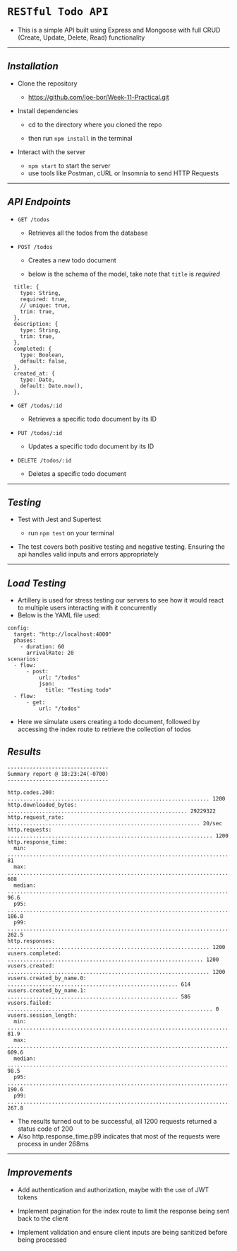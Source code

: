 # **`RESTful Todo API`**

- This is a simple API built using Express and Mongoose with full CRUD (Create, Update, Delete, Read) functionality

---

## _Installation_

- Clone the repository

  - https://github.com/joe-bor/Week-11-Practical.git

- Install dependencies

  - cd to the directory where you cloned the repo

  - then run `npm install` in the terminal

- Interact with the server
  - `npm start` to start the server
  - use tools like Postman, cURL or Insomnia to send HTTP Requests

---

## _API Endpoints_

- `GET /todos`

  - Retrieves all the todos from the database

- `POST /todos`

  - Creates a new todo document

  - below is the schema of the model, take
    note that `title` is _required_

```
  title: {
    type: String,
    required: true,
    // unique: true,
    trim: true,
  },
  description: {
    type: String,
    trim: true,
  },
  completed: {
    type: Boolean,
    default: false,
  },
  created_at: {
    type: Date,
    default: Date.now(),
  },
```

- `GET /todos/:id`

  - Retrieves a specific todo document by its ID

- `PUT /todos/:id`

  - Updates a specific todo document by its ID

- `DELETE /todos/:id`
  - Deletes a specific todo document

---

## _Testing_

- Test with Jest and Supertest

  - run `npm test` on your terminal

- The test covers both positive testing and negative testing. Ensuring the api handles valid inputs and errors appropriately

---

## _Load Testing_

- Artillery is used for stress testing our servers to see how it would react to multiple users interacting with it concurrently
- Below is the YAML file used:

```
config:
  target: "http://localhost:4000"
  phases:
    - duration: 60
      arrivalRate: 20
scenarios:
  - flow:
      - post:
          url: "/todos"
          json:
            title: "Testing todo"
  - flow:
      - get:
          url: "/todos"
```

- Here we simulate users creating a todo document, followed by accessing the index route to retrieve the collection of todos

## _Results_

```
--------------------------------
Summary report @ 18:23:24(-0700)
--------------------------------

http.codes.200: ................................................................ 1200
http.downloaded_bytes: ......................................................... 29229322
http.request_rate: ............................................................. 20/sec
http.requests: ................................................................. 1200
http.response_time:
  min: ......................................................................... 81
  max: ......................................................................... 608
  median: ...................................................................... 96.6
  p95: ......................................................................... 186.8
  p99: ......................................................................... 262.5
http.responses: ................................................................ 1200
vusers.completed: .............................................................. 1200
vusers.created: ................................................................ 1200
vusers.created_by_name.0: ...................................................... 614
vusers.created_by_name.1: ...................................................... 586
vusers.failed: ................................................................. 0
vusers.session_length:
  min: ......................................................................... 81.9
  max: ......................................................................... 609.6
  median: ...................................................................... 98.5
  p95: ......................................................................... 190.6
  p99: ......................................................................... 267.8
```

- The results turned out to be successful, all 1200 requests returned a status code of 200
- Also http.response_time.p99 indicates that most of the requests were process in under 268ms

---

## _Improvements_

- Add authentication and authorization, maybe with the use of JWT tokens

- Implement pagination for the index route to limit the response being sent back to the client

- Implement validation and ensure client inputs are being sanitized before being processed
